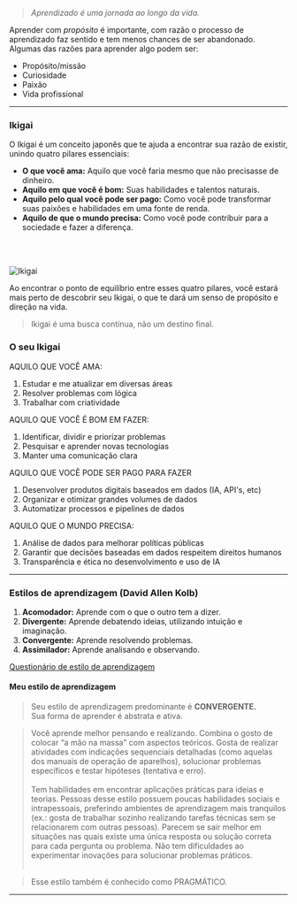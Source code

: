 > *Aprendizado é uma jornada ao longo da vida.*

Aprender com _propósito_ é importante, com razão o processo de aprendizado faz sentido e tem menos chances de ser abandonado. Algumas das razões para aprender algo podem ser:

- Propósito/missão
- Curiosidade
- Paixão
- Vida profissional
---
### Ikigai
O Ikigai é um conceito japonês que te ajuda a encontrar sua razão de existir, unindo quatro pilares essenciais:

- **O que você ama:** Aquilo que você faria mesmo que não precisasse de dinheiro.  
- **Aquilo em que você é bom:** Suas habilidades e talentos naturais.
- **Aquilo pelo qual você pode ser pago:** Como você pode transformar suas paixões e habilidades em uma fonte de renda.
- **Aquilo de que o mundo precisa:** Como você pode contribuir para a sociedade e fazer a diferença.
<br>
<br>

![Ikigai](https://themindfool.com/wp-content/uploads/2020/09/Ikigai_doagram-15-15-1024x1024.jpg)

Ao encontrar o ponto de equilíbrio entre esses quatro pilares, você estará mais perto de descobrir seu Ikigai, o que te dará um senso de propósito e direção na vida. 

> Ikigai é uma busca contínua, não um destino final.

### O seu Ikigai

AQUILO QUE VOCÊ AMA:
1. Estudar e me atualizar em diversas áreas
2. Resolver problemas com lógica
3. Trabalhar com criatividade

AQUILO QUE VOCÊ É BOM EM FAZER:
1. Identificar, dividir e priorizar problemas
2. Pesquisar e aprender novas tecnologias
3. Manter uma comunicação clara

AQUILO QUE VOCÊ PODE SER PAGO PARA FAZER
1. Desenvolver produtos digitais baseados em dados (IA, API's, etc)
2. Organizar e otimizar grandes volumes de dados
3. Automatizar processos e pipelines de dados 

AQUILO QUE O MUNDO PRECISA:
1. Análise de dados para melhorar políticas públicas
2. Garantir que decisões baseadas em dados respeitem direitos humanos
3. Transparência e ética no desenvolvimento e uso de IA
---
### Estilos de aprendizagem (David Allen Kolb)
1. **Acomodador:** Aprende com o que o outro tem a dizer.
2. **Divergente:** Aprende debatendo ideias, utilizando intuição e imaginação.
3. **Convergente:** Aprende resolvendo problemas.
4. **Assimilador:** Aprende analisando e observando.

[Questionário de estilo de aprendizagem](https://estiloaprendizagemkolb.github.io/)

#### Meu estilo de aprendizagem
> Seu estilo de aprendizagem predominante é **CONVERGENTE.** <br> 
> Sua forma de aprender é abstrata e ativa. <br>

> Você aprende melhor pensando e realizando. Combina o gosto de colocar “a mão na massa” com aspectos teóricos. Gosta de realizar atividades com indicações sequenciais detalhadas (como aquelas dos manuais de operação de aparelhos), solucionar problemas específicos e testar hipóteses (tentativa e erro). <br> <br> 
> Tem habilidades em encontrar aplicações práticas para ideias e teorias. Pessoas desse estilo possuem poucas habilidades sociais e intrapessoais, preferindo ambientes de aprendizagem mais tranquilos (ex.: gosta de trabalhar sozinho realizando tarefas técnicas sem se relacionarem com outras pessoas). Parecem se sair melhor em situações nas quais existe uma única resposta ou solução correta para cada pergunta ou problema. Não tem dificuldades ao experimentar inovações para solucionar problemas práticos. <br> <br>

> Esse estilo também é conhecido como PRAGMÁTICO.
---
